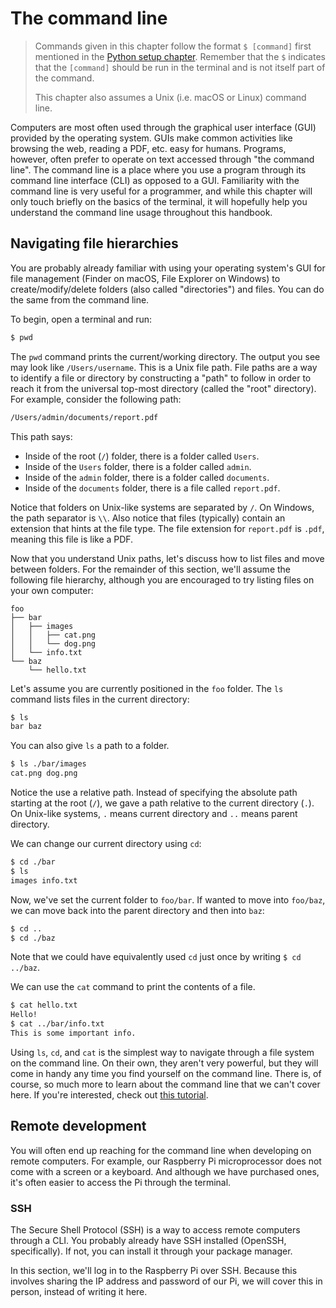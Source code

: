 # The command line

> Commands given in this chapter follow the format `$ [command]` first
> mentioned in the [Python setup chapter](../pipeline/step-2/python/setting-up.md).
> Remember that the `$` indicates that the `[command]` should be run in the
> terminal and is not itself part of the command.
>
> This chapter also assumes a Unix (i.e. macOS or Linux) command line.

Computers are most often used through the graphical user interface (GUI) provided
by the operating system. GUIs make common activities like browsing the web, reading
a PDF, etc. easy for humans. Programs, however, often prefer to operate on text
accessed through "the command line". The command line is a place where you use
a program through its command line interface (CLI) as opposed to a GUI. Familiarity
with the command line is very useful for a programmer, and while this chapter will
only touch briefly on the basics of the terminal, it will hopefully help you
understand the command line usage throughout this handbook.

## Navigating file hierarchies

You are probably already familiar with using your operating system's GUI for file
management (Finder on macOS, File Explorer on Windows) to create/modify/delete folders
(also called "directories") and files. You can do the same from the command line.

To begin, open a terminal and run:

```bash
$ pwd
```

The `pwd` command prints the current/working directory. The output you see may look
like `/Users/username`. This is a Unix file path. File paths are a way to identify
a file or directory by constructing a "path" to follow in order to reach it from the
universal top-most directory (called the "root" directory). For example, consider the
following path:

```bash
/Users/admin/documents/report.pdf
```

This path says:
* Inside of the root (`/`) folder, there is a folder called `Users`.
* Inside of the `Users` folder, there is a folder called `admin`.
* Inside of the `admin` folder, there is a folder called `documents`.
* Inside of the `documents` folder, there is a file called `report.pdf`.

Notice that folders on Unix-like systems are separated by `/`. On Windows, the
path separator is `\\`. Also notice that files (typically) contain an extension
that hints at the file type. The file extension for `report.pdf` is `.pdf`, meaning
this file is like a PDF.

Now that you understand Unix paths, let's discuss how to list files and move between folders.
For the remainder of this section, we'll assume the following file hierarchy, although you
are encouraged to try listing files on your own computer:

```
foo
├── bar
│   ├── images
│   │   ├── cat.png
│   │   └── dog.png
│   └── info.txt
└── baz
    └── hello.txt
```

Let's assume you are currently positioned in the `foo` folder. The `ls` command lists files
in the current directory:

```bash
$ ls
bar baz
```

You can also give `ls` a path to a folder.

```bash
$ ls ./bar/images
cat.png dog.png
```

Notice the use a relative path. Instead of specifying the absolute path starting at the root
(`/`), we gave a path relative to the current directory (`.`). On Unix-like systems, `.` means
current directory and `..` means parent directory.

We can change our current directory using `cd`:

```bash
$ cd ./bar
$ ls
images info.txt
```

Now, we've set the current folder to `foo/bar`. If wanted to move into `foo/baz`, we can
move back into the parent directory and then into `baz`:

```bash
$ cd ..
$ cd ./baz
```

Note that we could have equivalently used `cd` just once by writing `$ cd ../baz`.

We can use the `cat` command to print the contents of a file.
```bash
$ cat hello.txt
Hello!
$ cat ../bar/info.txt
This is some important info.
```

Using `ls`, `cd`, and `cat` is the simplest way to navigate through a file system on the
command line. On their own, they aren't very powerful, but they will come in handy any
time you find yourself on the command line. There is, of course, so much more to learn
about the command line that we can't cover here. If you're interested, check out
[this tutorial](http://www.ee.surrey.ac.uk/Teaching/Unix/).

## Remote development
You will often end up reaching for the command line when developing on remote computers.
For example, our Raspberry Pi microprocessor does not come with a screen or a keyboard.
And although we have purchased ones, it's often easier to access the Pi through the terminal.

### SSH
The Secure Shell Protocol (SSH) is a way to access remote computers through a CLI. You
probably already have SSH installed (OpenSSH, specifically). If not, you can install it
through your package manager.

In this section, we'll log in to the Raspberry Pi over SSH. Because this involves sharing
the IP address and password of our Pi, we will cover this in person, instead of writing it
here.
